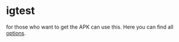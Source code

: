 # igtest

for those who want to get the APK can use this.
Here you can find all [options](https://www.google.com/url?q=https%3A%2F%2Fwww.technosagar.com%2F2024%2F10%2Fbloxstrap-download-v2-7-0-official.html&sa=D&sntz=1&usg=AOvVaw0_n0xXTMxwzpnpUV0hbRQT).
